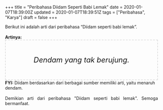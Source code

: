 +++
title = "Peribahasa Diidam Seperti Babi Lemak"
date = 2020-01-07T18:39:00Z
updated = 2020-01-07T18:39:51Z
tags = ["Peribahasa", "Karya"]
draft = false
+++

<div dir="ltr" style="text-align: left;" trbidi="on"><div style="text-align: justify;">Berikut ini adalah arti dari peribahasa “Diidam seperti babi lemak”.</div><br /><div style="text-align: justify;"><b>Artinya:</b></div><div style="border: 2px dashed #ddd; font-size: 24px; height: auto; margin: 0 auto; padding: 50px; text-align: center; width: auto;"><i>Dendam yang tak berujung.</i></div><b>FYI:</b> Diidam berdasarkan dari berbagai sumber memiliki arti, yaitu menaruh dendam.<br /><br /><div style="text-align: justify;">Demikian arti dari peribahasa "Diidam seperti babi lemak". Semoga bermanfaat.</div></div>

